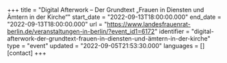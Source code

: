 +++
title = "Digital Afterwork – Der Grundtext „Frauen in Diensten und Ämtern in der Kirche“"
start_date = "2022-09-13T18:00:00.000"
end_date = "2022-09-13T18:00:00.000"
url = "https://www.landesfrauenrat-berlin.de/veranstaltungen-in-berlin/?event_id1=6172"
identifier = "digital-afterwork-der-grundtext-frauen-in-diensten-und-ämtern-in-der-kirche"
type = "event"
updated = "2022-09-05T21:53:30.000"
languages = []
[contact]
+++